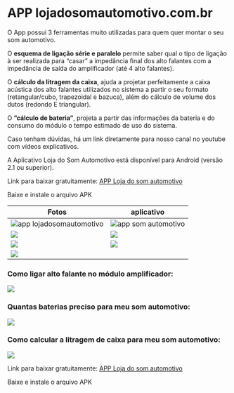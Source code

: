 # APP lojadosomautomotivo.com.br

O App possui 3 ferramentas muito utilizadas para quem quer montar o seu som automotivo.

O **esquema de ligação série e paralelo** permite saber qual o tipo de ligação à ser realizada para “casar” a impedância final dos alto falantes com a impedância de saída do amplificador (até 4 alto falantes).

O **cálculo da litragem da caixa**, ajuda a projetar perfeitamente a caixa acústica dos alto falantes utilizados no sistema a partir o seu formato (retangular/cubo, trapezoidal e bazuca), além do cálculo de volume dos dutos (redondo E triangular).

O **”cálculo de bateria”**, projeta a partir das informações da bateria e do consumo do módulo o tempo estimado de uso do sistema.

Caso tenham dúvidas, há um link diretamente para nosso canal no youtube com vídeos explicativos.

A Aplicativo Loja do Som Automotivo está disponível para Android (versão 2.1 ou superior).

Link para baixar gratuitamente:
[APP Loja do som automotivo](https://github.com/Lojadosomautomotivo/APP-lojadosomautomotivo.com.br/releases/latest)

Baixe e instale o arquivo APK

 | Fotos  | aplicativo |
| ------------- | ------------- |
| ![app lojadosomautomotivo](https://blog.lojadosomautomotivo.com.br/wp-content/uploads/aplicativo-para-calculo-de-litragem-de-caixa-alto-falante-2.jpg)  | ![app som automotivo](https://blog.lojadosomautomotivo.com.br/wp-content/uploads/aplicativo-para-calculo-de-litragem-de-caixa-alto-falante.jpg)  |
| ![](https://blog.lojadosomautomotivo.com.br/wp-content/uploads/aplicativo-para-ligar-alto-falante-modulo-android-2.jpg)  | ![](https://blog.lojadosomautomotivo.com.br/wp-content/uploads/aplicativo-para-ligar-alto-falante-modulo-android.jpg)  |
| ![](https://blog.lojadosomautomotivo.com.br/wp-content/uploads/aplicativo-para-som-automotivo-android-2.jpg) | ![](https://blog.lojadosomautomotivo.com.br/wp-content/uploads/aplicativo-para-som-automotivo-android-22.jpg) |
| ![](https://blog.lojadosomautomotivo.com.br/wp-content/uploads/aplicativo-para-som-automotivo-android.jpg) | |

### Como ligar alto falante no módulo amplificador:

[![](http://img.youtube.com/vi/l9_xKi9dFC0/0.jpg)](http://www.youtube.com/watch?v=l9_xKi9dFC0)

### Quantas baterias preciso para meu som automotivo:

[![](http://img.youtube.com/vi/ZS4IXnriXSU/0.jpg)](http://www.youtube.com/watch?v=ZS4IXnriXSU)

### Como calcular a litragem de caixa para meu som automotivo:

[![](http://img.youtube.com/vi/uy12FOkYwyA/0.jpg)](http://www.youtube.com/watch?v=uy12FOkYwyA)

Link para baixar gratuitamente:
[APP Loja do som automotivo](https://github.com/Lojadosomautomotivo/APP-lojadosomautomotivo.com.br/releases/latest)

Baixe e instale o arquivo APK
